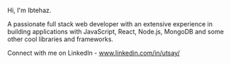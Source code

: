 Hi, I'm Ibtehaz. 

A passionate full stack web developer with an extensive experience in building applications with JavaScript, React, Node.js, MongoDB and some other cool libraries and frameworks. 

Connect with me on LinkedIn - www.linkedin.com/in/utsay/

